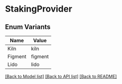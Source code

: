 # StakingProvider

## Enum Variants

| Name | Value |
|---- | -----|
| Kiln | kiln |
| Figment | figment |
| Lido | lido |


[[Back to Model list]](../README.md#documentation-for-models) [[Back to API list]](../README.md#documentation-for-api-endpoints) [[Back to README]](../README.md)



